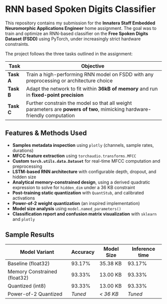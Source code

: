# RNN based Spoken Digits Classifier 

This repository contains my submission for the **Innatera Staff Embedded Neuromorphic Applications Engineer** home assignment. The goal was to train and optimize an RNN-based classifier on the **Free Spoken Digits Dataset (FSDD)** using PyTorch, under increasingly strict hardware constraints.

The project follows the three tasks outlined in the assignment:

| Task | Objective |
|------|-----------|
| **Task A** | Train a high-performing RNN model on FSDD with any preprocessing or architecture choice |
| **Task B** | Adapt the network to fit within **36kB of memory** and run in **fixed-point precision** |
| **Task C** | Further constrain the model so that all weight parameters are **powers of two**, mimicking hardware-friendly computation |


## Features & Methods Used

- **Samples metadata inspection** using `plotly` (channels, sample rates, durations)
- **MFCC feature extraction** using `torchaudio.transforms.MFCC`
- **Custom `torch.utils.data.Dataset`** for real-time MFCC computation and preprocessing
- **LSTM-based RNN architecture** with configurable depth, dropout, and hidden size
- **Analytical memory-constrained design**, using a derived quadratic expression to solve for `hidden_dim` under a 36 KB constraint
- **Post-training static quantization** with `QuantStub`, and calibrated activations
- **Power-of-2 weight quantization** (an inspired implementation)
- **Model size analysis** using `model.named_parameters()`
- **Classification report and confusion matrix visualization** with `sklearn` and `plotly`


## Sample Results

| Model Variant                     | Accuracy | Model Size | Inference time 
|-----------------------------------|----------|------------|----------|
| Baseline (float32)                | 93.17%   | 35.38 KB   | 93.17%   |
| Memory Constrained (float32)      | 93.33%   | 13.00 KB   | 93.33%   |
| Quantized (int8)                  | 93.33%   | 13.00 KB   | 93.33%   |
| Power-of-2 Quantized              | *Tuned*  | *< 36 KB*  | *Tuned*  |

